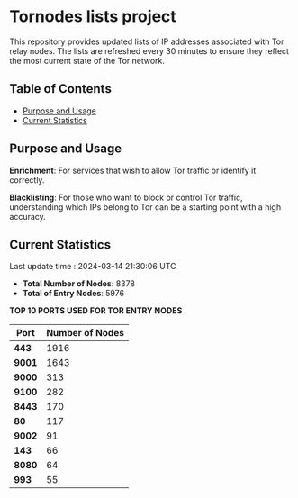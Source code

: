 # Tornodes lists project

This repository provides updated lists of IP addresses associated with Tor relay nodes. The lists are refreshed every 30 minutes to ensure they reflect the most current state of the Tor network.

## Table of Contents

- [Purpose and Usage](#purpose-and-usage)
- [Current Statistics](#current-statistics)


## Purpose and Usage

**Enrichment**: For services that wish to allow Tor traffic or identify it correctly.

**Blacklisting**: For those who want to block or control Tor traffic, understanding which IPs belong to Tor can be a starting point with a high accuracy.

## Current Statistics

Last update time : 2024-03-14 21:30:06 UTC

- **Total Number of Nodes**: 8378
- **Total of Entry Nodes**: 5976

**TOP 10 PORTS USED FOR TOR ENTRY NODES**

| **Port** | **Number of Nodes** |
|------|-----------------|
| **443**   | 1916  |
| **9001**   | 1643  |
| **9000**   | 313  |
| **9100**   | 282  |
| **8443**   | 170  |
| **80**   | 117  |
| **9002**   | 91  |
| **143**   | 66  |
| **8080**   | 64  |
| **993**   | 55  |


